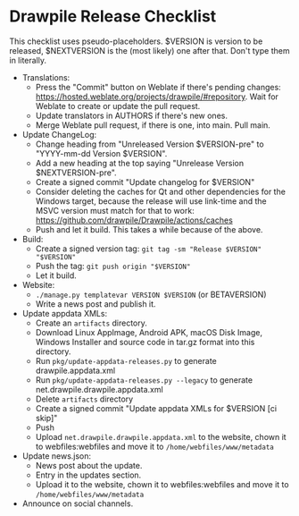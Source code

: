 # Drawpile Release Checklist

This checklist uses pseudo-placeholders. $VERSION is version to be released, $NEXTVERSION is the (most likely) one after that. Don't type them in literally.

* Translations:
    * Press the "Commit" button on Weblate if there's pending changes: <https://hosted.weblate.org/projects/drawpile/#repository>. Wait for Weblate to create or update the pull request.
    * Update translators in AUTHORS if there's new ones.
    * Merge Weblate pull request, if there is one, into main. Pull main.
* Update ChangeLog:
    * Change heading from "Unreleased Version $VERSION-pre" to "YYYY-mm-dd Version $VERSION".
    * Add a new heading at the top saying "Unrelease Version $NEXTVERSION-pre".
    * Create a signed commit "Update changelog for $VERSION"
    * Consider deleting the caches for Qt and other dependencies for the Windows target, because the release will use link-time and the MSVC version must match for that to work: <https://github.com/drawpile/Drawpile/actions/caches>
    * Push and let it build. This takes a while because of the above.
* Build:
    * Create a signed version tag: `git tag -sm "Release $VERSION" "$VERSION"`
    * Push the tag: `git push origin "$VERSION"`
    * Let it build.
* Website:
    * `./manage.py templatevar VERSION $VERSION` (or BETAVERSION)
    * Write a news post and publish it.
* Update appdata XMLs:
    * Create an `artifacts` directory.
    * Download Linux AppImage, Android APK, macOS Disk Image, Windows Installer and source code in tar.gz format into this directory.
    * Run `pkg/update-appdata-releases.py` to generate drawpile.appdata.xml
    * Run `pkg/update-appdata-releases.py --legacy` to generate net.drawpile.drawpile.appdata.xml
    * Delete `artifacts` directory
    * Create a signed commit "Update appdata XMLs for $VERSION [ci skip]"
    * Push
    * Upload `net.drawpile.drawpile.appdata.xml` to the website, chown it to webfiles:webfiles and move it to `/home/webfiles/www/metadata`
* Update news.json:
    * News post about the update.
    * Entry in the updates section.
    * Upload it to the website, chown it to webfiles:webfiles and move it to `/home/webfiles/www/metadata`
* Announce on social channels.
